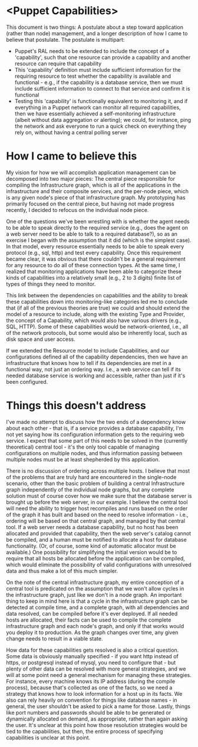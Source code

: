 \<Puppet Capabilities\>
==========================
This document is two things:  A postulate about a step toward application (rather than node) management, and a longer description of how I came to believe that postulate.  The postulate is multipart:

* Puppet's RAL needs to be extended to include the concept of a 'capability', such that one resource can provide a capability and another resource can require that capability
* This 'capability' definition must include sufficient information for the requiring resource to test whether the capability is available and functional - e.g., if the capability is a database service, then we must include sufficient information to connect to that service and confirm it is functional
* Testing this 'capability' is functionally equivalent to monitoring it, and if everything in a Puppet network can monitor all required capabilities, then we have essentially achieved a self-monitoring infrastructure (albeit without data aggregation or alerting); we could, for instance, ping the network and ask everyone to run a quick check on everything they rely on, without having a central polling server

How I came to believe this
==========================
My vision for how we will accomplish application management can be decomposed into two major pieces:  The central piece responsible for compiling the Infrastructure graph, which is all of the applications in the infrastructure and their composite services, and the per-node piece, which is any given node's piece of that infrastructure graph.  My prototyping has primarily focused on the central piece, but having not made progress recently, I decided to refocus on the individual node piece.

One of the questions we've been wrestling with is whether the agent needs to be able to speak directly to the required service (e.g., does the agent on a web server need to be able to talk to a required database?), so as an exercise I began with the assumption that it did (which is the simplest case).  In that model, every resource essentially needs to be able to speak every protocol (e.g., sql, http) and test every capability.  Once this requirement became clear, it was obvious that there couldn't be a general requirement for any resource to do all of these connection types.  At the same time, I realized that monitoring applications have been able to categorize these kinds of capabilities into a relatively small (e.g., 2 to 3 digits) finite list of types of things they need to monitor.

This link between the dependencies on capabilities and the ability to break these capabilities down into monitoring-like categories led me to conclude that (if all of the previous theories are true) we could and should extend the model of a resource to include, along with the existing Type and Provider, the concept of a Capability, which would also have various drivers (e.g., SQL, HTTP).  Some of these capabilities would be network-oriented, i.e., all of the network protocols, but some would also be inherently local, such as disk space and user access.

If we extended the Resource model to include Capabilities, and our configurations defined all of the capability dependencies, then we have an infrastructure that knows how to tell if its dependencies are met in a functional way, not just an ordering way.  I.e., a web service can tell if its needed database service is working and accessible, rather than just if it's been configured.

Things this doesn't address
===========================
I've made no attempt to discuss how the two ends of a dependency know about each other - that is, if a service provides a database capability, I'm not yet saying how its configuration information gets to the requiring web service.  I expect that some part of this needs to be solved in the (currently theoretical) central tool - it's the only tool capable of managing configurations on multiple nodes, and thus information passing between multiple nodes must be at least shepherded by this application.

There is no discussion of ordering across multiple hosts.  I believe that most of the problems that are truly hard are encountered in the single-node scenario, other than the basic problem of building a central Infrastructure graph independently of the individual node graphs, but any complete solution must of course cover how we make sure that the database server is brought up before the web server, in our example.  I believe the central tool will need the ability to trigger host recompiles and runs based on the order of the graph it has built and based on the need to resolve information - i.e., ordering will be based on that central graph, and managed by that central tool.  If a web server needs a database capability, but no host has been allocated and provided that capability, then the web server's catalog cannot be compiled, and a human must be notified to allocate a host for database functionality.  (Or, of course, some kind of automatic allocator must be available.)  One possibility for simplifying the initial version would be to require that all hosts be allocated before the application can be compiled, which would eliminate the possibility of valid configurations with unresolved data and thus make a lot of this much simpler.

On the note of the central infrastructure graph, my entire conception of a central tool is predicated on the assumption that we won't allow cycles in the infrastructure graph, just like we don't in a node graph.  An important thing to keep in mind here is that a cycle in the infrastructure graph can be detected at compile time, and a complete graph, with all dependencies and data resolved, can be compiled before it's ever deployed.  If all needed hosts are allocated, their facts can be used to compile the complete infrastructure graph and each node's graph, and only if that works would you deploy it to production.  As the graph changes over time, any given change needs to result in a viable state.

How data for these capabilities gets resolved is also a critical question.  Some data is obviously manually specified - if you want http instead of https, or postgresql instead of mysql, you need to configure that - but plenty of other data can be resolved with more general strategies, and we will at some point need a general mechanism for managing these strategies.  For instance, every machine knows its IP address (during the compile process), because that's collected as one of the facts, so we need a strategy that knows how to look information for a host up in its facts.  We also can rely heavily on convention for things like database names - in general, the user shouldn't be asked to pick a name for those.  Lastly, things like port numbers and passwords should be able to be generated or dynamically allocated on demand, as appropriate, rather than again asking the user.  It's unclear at this point how those resolution strategies would be tied to the capabilities, but then, the entire process of specifying capabilities is unclear at this point.
